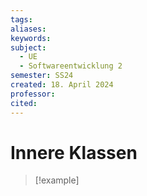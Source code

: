 ```yaml
---
tags: 
aliases: 
keywords: 
subject:
  - UE
  - Softwareentwicklung 2
semester: SS24
created: 18. April 2024
professor:
cited:
---
```

 

# Innere Klassen

>[!example]

```Java

```